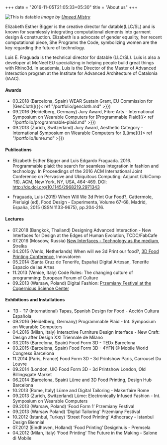 +++
date = "2016-11-05T21:05:33+05:30"
title = "About us"
+++

![This is datable][1]
*Image by [Umeed Mistry](https://umeedmistry.wordpress.com/)*

Elizabeth Esther Bigger is the creative director for datable(LLC/SL) and is known for seamlessly integrating computational elements into garment design & construction. Elizabeth is a advocate of gender equality, her recent computational piece, She Programs the Code, symbolizing women are the key regarding the future of technology.

Luis E. Fraguada is the technical director for datable (LLC/SL). Luis is also a developer at McNeel EU specializing in helping people build great things with Rhino3d. In academia, Luis is the Director of the Master of Advanced Interaction program at the Institute for Advanced Architecture of Catalonia (IAAC).

#### Awards

* 03.2018 (Barcelona, Spain) WEAR Sustain Grant, EU Commission for [GenCloth]({{< ref "/portfolio/gencloth.md" >}})
* 09.2016 (Heidelberg, Germany) Jury Award, Fibre Arts - International Symposium on Wearable Computers for [Programmable Plaid]({< ref "/portfolio/programmable-plaid.md" >}})
* 09.2013 (Zurich, Switzerland) Jury Award, Aesthetic Category - International Symposium on Wearable Computers for [Lüme]({{< ref "/portfolio/lume.md" >}})

#### Publications

* Elizabeth Esther Bigger and Luis Edgardo Fraguada. 2016. Programmable plaid: the search for seamless integration in fashion and technology. In Proceedings of the 2016 ACM International Joint Conference on Pervasive and Ubiquitous Computing: Adjunct (UbiComp ’16). ACM, New York, NY, USA, 464-469. DOI: http://dx.doi.org/10.1145/2968219.2971343

* Fraguada, Luis (2015) When Will We 3d Print Our Food?, Cattermole, Pierluigi (ed), Food Design - Experimenta, Volume 67-68, Madrid, España, 2015 (ISSN 1133-9675), pp.204-216.

#### Lectures

* 07.2018 (Bangkok, Thailand) Designing Advanced Interaction - New Interfaces for Design at the Edges of Human Evolution, TCDC/FabCafe
* 07.2016 (Moscow, Russia) [New Interfaces - Technology as the medium](http://strelka.com/en/events/event/2016/07/08/new-interfaces-technology-as-the-medium-by-which-we-engage-design), Strelka
* 04.2015 (Venlo, Netherlands) When will we 3d Print our food?, [3D Food Printing Conference](https://3dfoodprintingconference.com/previous-edition/), Innovatoren
* 05.2014 (Santa Cruz de Tenerife, España) Digital Artesan, Tenerife Espacio de las Artes
* 11.2013 (Venice, Italy) Code Rules: The changing culture of programming: European Forum of Culture
* 09.2013 (Warsaw, Poland) Digital Fashion: [Przemiany Festival at the Copernicus Science Center](http://www.przemianyfestiwal.pl/)

#### Exhibitions and Installations
* ‘13 - ‘17 (International) Tapas, Spanish Design for Food - Acción Cultura Española
* 09.2016 (Heidelberg, Germany) Programmable Plaid - Int. Symposium on Wearable Computers
* 04.2016 (Milan, Italy) Interactive Furniture Design Interface - New Craft: Design after Design XXI Triennale de Milano
* 03.2015 (Barcelona, Spain) Food Form 3D - TEDx Barcelona
* 03.2015 (Barcelona, Spain) Food Form 3D - 4YFN @ Mobile World Congress Barcelona
* 11.2014 (Paris, France) Food Form 3D - 3d Printshow Paris, Carrousel Du Louvre
* 09.2014 (London, UK) Food Form 3D - 3d Printshow London, Old Billingsgate Market
* 06.2014 (Barcelona, Spain) Lüme and 3D Food Printing, Design Hub Barcelona
* 10.2013 (Rome, Italy) Lüme and Digital Tailoring - Makerfaire Rome
* 09.2013 (Zurich, Switzerland) Lüme: Electronically Infused Fashion - Int. Symposium on Wearable Computers
* 09.2013 (Warsaw, Poland) ‘Food Form 1’ Przemiany Festival
* 09.2013 (Warsaw Poland) ‘Digital Tailoring’ Przemiany Festival
* 10.2012 (Istanbul, Turkey) ‘Street Food Printing’ Adhocracy - Istanbul Design Biennial
* 07.2012 (Eindhoven, Holland) ‘Food Printing’ Designhuis - Premsela
* 04.2012 (Milan, Italy) ‘Food Printing’  The Future in the Making - Salone di Mobile

[1]: /img/site_about.jpg
